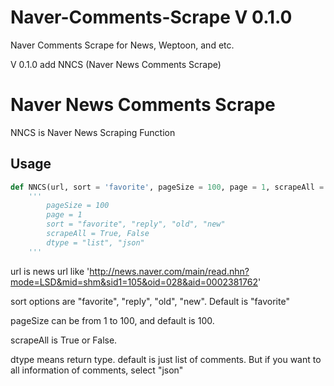 # Naver-Comments-Scrape V 0.1.0
Naver Comments Scrape for News, Weptoon, and etc.

V 0.1.0 add NNCS (Naver News Comments Scrape)

# Naver News Comments Scrape
NNCS is Naver News Scraping Function

## Usage
```python
def NNCS(url, sort = 'favorite', pageSize = 100, page = 1, scrapeAll = True, dtype = 'list'):
    '''
        pageSize = 100
        page = 1
        sort = "favorite", "reply", "old", "new"
        scrapeAll = True, False
        dtype = "list", "json"
    ''' 
```
url is news url like 'http://news.naver.com/main/read.nhn?mode=LSD&mid=shm&sid1=105&oid=028&aid=0002381762'

sort options are "favorite", "reply", "old", "new". Default is "favorite"

pageSize can be from 1 to 100, and default is 100.

scrapeAll is True or False. 

dtype means return type. default is just list of comments. But if you want to all information of comments, select "json"
